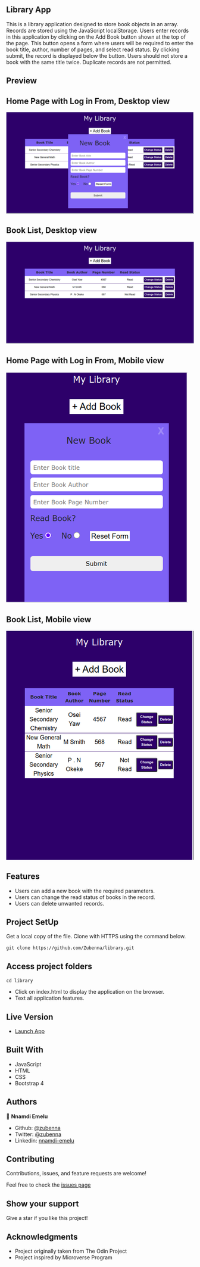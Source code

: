## Library App

This is a library application designed to store book objects in an array. Records are stored using the JavaScript localStorage. Users enter records in this application by clicking on the Add Book button shown at the top of the page. This button opens a form where users will be required to enter the book title, author, number of pages, and select read status. By clicking submit, the record is displayed below the button. Users should not store a book with the same title twice. Duplicate records are not permitted.

## Preview

## Home Page with Log in From, Desktop view
![image](images/Desktop-login.png)

## Book List, Desktop view
![image](images/desktop-home.png)

## Home Page with Log in From, Mobile view
![image](images/Mobile-login.png)

## Book List, Mobile view
![image](images/Mobile-home.png)



## Features 
- Users can add a new book with the required parameters.
- Users can change the read status of books in the record. 
- Users can delete unwanted records.

## Project SetUp

Get a local copy of the file. Clone with HTTPS using the command below.

```
git clone https://github.com/Zubenna/library.git
```
## Access project folders 
```
cd library
```
- Click on index.html to display the application on the browser.
- Text all application features.

## Live Version
- [Launch App](https://zubenna.github.io/library/)

## Built With
- JavaScript
- HTML
- CSS
- Bootstrap 4

## Authors

👤 **Nnamdi Emelu**
- Github: [@zubenna](https://github.com/zubenna)
- Twitter: [@zubenna](https://twitter.com/zubenna)
- Linkedin: [nnamdi-emelu](https://www.linkedin.com/in/nnamdi-emelu/)

##  Contributing

Contributions, issues, and feature requests are welcome!

Feel free to check the [issues page](https://github.com/Zubenna/library/issues)

## Show your support

Give a star if you like this project!

## Acknowledgments
- Project originally taken from The Odin Project
- Project inspired by Microverse Program
